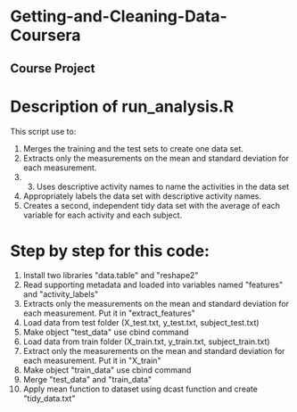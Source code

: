 # Getting-and-Cleaning-Data-Coursera
## Course Project

# Description of run_analysis.R
This script use to:
1. Merges the training and the test sets to create one data set.
2. Extracts only the measurements on the mean and standard deviation for each measurement.
3. 3. Uses descriptive activity names to name the activities in the data set
4. Appropriately labels the data set with descriptive activity names.
5. Creates a second, independent tidy data set with the average of each variable for each activity and each subject.

# Step by step for this code:
1. Install two libraries "data.table" and "reshape2"
2. Read supporting metadata and loaded into variables named "features" and "activity_labels"
3. Extracts only the measurements on the mean and standard deviation for each measurement. Put it in "extract_features"
4. Load data from test folder (X_test.txt, y_test.txt, subject_test.txt)
5. Make object "test_data" use cbind command
6. Load data from train folder (X_train.txt, y_train.txt, subject_train.txt)
7. Extract only the measurements on the mean and standard deviation for each measurement. Put it in "X_train"
8. Make object "train_data" use cbind command
9. Merge "test_data" and "train_data"
10. Apply mean function to dataset using dcast function and create "tidy_data.txt"
